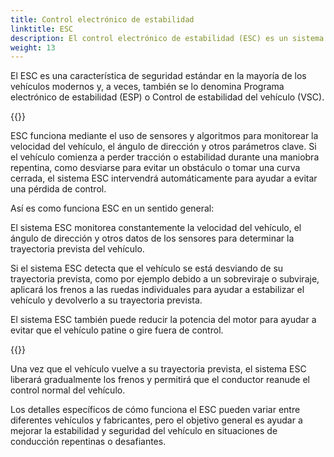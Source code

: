 ```yaml
---
title: Control electrónico de estabilidad
linktitle: ESC
description: El control electrónico de estabilidad (ESC) es un sistema de asistencia al conductor diseñado para mejorar la estabilidad y el manejo de un vehículo durante maniobras repentinas o condiciones de carretera resbaladizas.
weight: 13
---
```

<!-- markdownlint-disable MD033 -->

El ESC es una característica de seguridad estándar en la mayoría de los vehículos modernos y, a veces, también se lo denomina Programa electrónico de estabilidad (ESP) o Control de estabilidad del vehículo (VSC).

{{<evkxdisplayaddarticle />}}

ESC funciona mediante el uso de sensores y algoritmos para monitorear la velocidad del vehículo, el ángulo de dirección y otros parámetros clave. Si el vehículo comienza a perder tracción o estabilidad durante una maniobra repentina, como desviarse para evitar un obstáculo o tomar una curva cerrada, el sistema ESC intervendrá automáticamente para ayudar a evitar una pérdida de control.

Así es como funciona ESC en un sentido general:

El sistema ESC monitorea constantemente la velocidad del vehículo, el ángulo de dirección y otros datos de los sensores para determinar la trayectoria prevista del vehículo.

Si el sistema ESC detecta que el vehículo se está desviando de su trayectoria prevista, como por ejemplo debido a un sobreviraje o subviraje, aplicará los frenos a las ruedas individuales para ayudar a estabilizar el vehículo y devolverlo a su trayectoria prevista.

El sistema ESC también puede reducir la potencia del motor para ayudar a evitar que el vehículo patine o gire fuera de control.

{{<evkxdisplayaddarticle />}}

Una vez que el vehículo vuelve a su trayectoria prevista, el sistema ESC liberará gradualmente los frenos y permitirá que el conductor reanude el control normal del vehículo.

Los detalles específicos de cómo funciona el ESC pueden variar entre diferentes vehículos y fabricantes, pero el objetivo general es ayudar a mejorar la estabilidad y seguridad del vehículo en situaciones de conducción repentinas o desafiantes.
